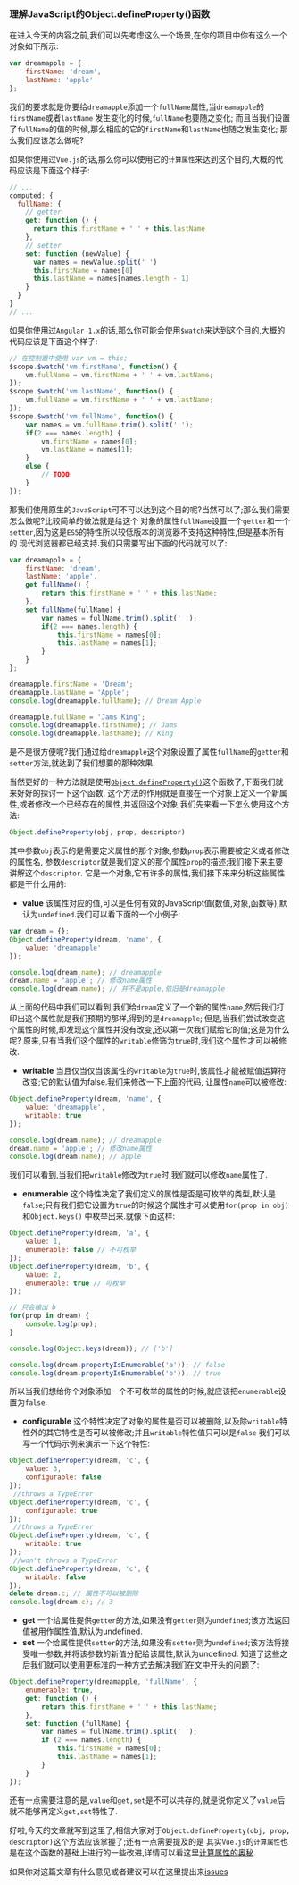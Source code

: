 ### 理解JavaScript的Object.defineProperty()函数

在进入今天的内容之前,我们可以先考虑这么一个场景,在你的项目中你有这么一个对象如下所示:
```javascript
var dreamapple = {
    firstName: 'dream',
    lastName: 'apple'
};
```
我们的要求就是你要给`dreamapple`添加一个`fullName`属性,当`dreamapple`的`firstName`或者`lastName`
发生变化的时候,`fullName`也要随之变化;
而且当我们设置了`fullName`的值的时候,那么相应的它的`firstName`和`lastName`也随之发生变化; 
那么我们应该怎么做呢?

如果你使用过`Vue.js`的话,那么你可以使用它的`计算属性`来达到这个目的,大概的代码应该是下面这个样子:
```javascript
// ...
computed: {
  fullName: {
    // getter
    get: function () {
      return this.firstName + ' ' + this.lastName
    },
    // setter
    set: function (newValue) {
      var names = newValue.split(' ')
      this.firstName = names[0]
      this.lastName = names[names.length - 1]
    }
  }
}
// ...
```

如果你使用过`Angular 1.x`的话,那么你可能会使用`$watch`来达到这个目的,大概的代码应该是下面这个样子:
```javascript
// 在控制器中使用 var vm = this;
$scope.$watch('vm.firstName', function() {
    vm.fullName = vm.firstName + ' ' + vm.lastName;
});
$scope.$watch('vm.lastName', function() {
    vm.fullName = vm.firstName + ' ' + vm.lastName;
});
$scope.$watch('vm.fullName', function() {
    var names = vm.fullName.trim().split(' ');
    if(2 === names.length) {
        vm.firstName = names[0];
        vm.lastName = names[1];
    }
    else {
        // TODO
    }
});
```

那我们使用原生的`JavaScript`可不可以达到这个目的呢?当然可以了;那么我们需要怎么做呢?比较简单的做法就是给这个
对象的属性`fullName`设置一个`getter`和一个`setter`,因为这是`ES5`的特性所以较低版本的浏览器不支持这种特性,但是基本所有的
现代浏览器都已经支持.我们只需要写出下面的代码就可以了:

```javascript
var dreamapple = {
    firstName: 'dream',
    lastName: 'apple',
    get fullName() {
        return this.firstName + ' ' + this.lastName;
    },
    set fullName(fullName) {
        var names = fullName.trim().split(' ');
        if(2 === names.length) {
            this.firstName = names[0];
            this.lastName = names[1];
        }
    }
};

dreamapple.firstName = 'Dream';
dreamapple.lastName = 'Apple';
console.log(dreamapple.fullName); // Dream Apple

dreamapple.fullName = 'Jams King';
console.log(dreamapple.firstName); // Jams
console.log(dreamapple.lastName); // King
```
是不是很方便呢?我们通过给`dreamapple`这个对象设置了属性`fullName`的`getter`和`setter`方法,就达到了我们想要的那种效果.

当然更好的一种方法就是使用[`Object.defineProperty()`][1]这个函数了,下面我们就来好好的探讨一下这个函数.
这个方法的作用就是直接在一个对象上定义一个新属性,或者修改一个已经存在的属性,并返回这个对象;我们先来看一下怎么使用这个方法:
```javascript
Object.defineProperty(obj, prop, descriptor)
```
其中参数`obj`表示的是需要定义属性的那个对象,参数`prop`表示需要被定义或者修改的属性名,
参数`descriptor`就是我们定义的那个属性`prop`的描述;我们接下来主要讲解这个`descriptor`.
它是一个对象,它有许多的属性,我们接下来来分析这些属性都是干什么用的:

+ **value** 该属性对应的值,可以是任何有效的JavaScript值(数值,对象,函数等),默认为`undefined`.我们可以看下面的一个小例子:
```javascript
var dream = {};
Object.defineProperty(dream, 'name', {
    value: 'dreamapple'
});

console.log(dream.name); // dreamapple
dream.name = 'apple'; // 修改name属性
console.log(dream.name); // 并不是apple,依旧是dreamapple
```
从上面的代码中我们可以看到,我们给`dream`定义了一个新的属性`name`,然后我们打印出这个属性就是我们预期的那样,得到的是`dreamapple`;
但是,当我们尝试改变这个属性的时候,却发现这个属性并没有改变,还以第一次我们赋给它的值;这是为什么呢?
原来,只有当我们这个属性的`writable`修饰为`true`时,我们这个属性才可以被修改.

+ **writable** 当且仅当仅当该属性的`writable`为`true`时,该属性才能被赋值运算符改变;它的默认值为false.我们来修改一下上面的代码,
让属性`name`可以被修改:
```javascript
Object.defineProperty(dream, 'name', {
    value: 'dreamapple',
    writable: true
});

console.log(dream.name); // dreamapple
dream.name = 'apple'; // 修改name属性
console.log(dream.name); // apple
```
我们可以看到,当我们把`writable`修改为`true`时,我们就可以修改`name`属性了.

+ **enumerable** 这个特性决定了我们定义的属性是否是可枚举的类型,默认是`false`;只有我们把它设置为`true`的时候这个属性才可以使用`for(prop in obj)`和`Object.keys()`
中枚举出来.就像下面这样:
```javascript
Object.defineProperty(dream, 'a', {
    value: 1,
    enumerable: false // 不可枚举
});
Object.defineProperty(dream, 'b', {
    value: 2,
    enumerable: true // 可枚举
});

// 只会输出 b
for(prop in dream) {
    console.log(prop);
}

console.log(Object.keys(dream)); // ['b']

console.log(dream.propertyIsEnumerable('a')); // false
console.log(dream.propertyIsEnumerable('b')); // true
```
所以当我们想给你个对象添加一个不可枚举的属性的时候,就应该把`enumerable`设置为`false`.

+ **configurable** 这个特性决定了对象的属性是否可以被删除,以及除`writable`特性外的其它特性是否可以被修改;并且`writable`特性值只可以是`false`
我们可以写一个代码示例来演示一下这个特性:
```javascript
Object.defineProperty(dream, 'c', {
    value: 3,
    configurable: false
});
 //throws a TypeError
Object.defineProperty(dream, 'c', {
    configurable: true
});
 //throws a TypeError
Object.defineProperty(dream, 'c', {
    writable: true
});
 //won't throws a TypeError
Object.defineProperty(dream, 'c', {
    writable: false
});
delete dream.c; // 属性不可以被删除
console.log(dream.c); // 3 
```
+ **get** 一个给属性提供`getter`的方法,如果没有`getter`则为`undefined`;该方法返回值被用作属性值,默认为undefined.
+ **set** 一个给属性提供`setter`的方法,如果没有`setter`则为`undefined`;该方法将接受唯一参数,并将该参数的新值分配给该属性,默认为undefined.
知道了这些之后我们就可以使用更标准的一种方式去解决我们在文中开头的问题了:
```javascript
Object.defineProperty(dreamapple, 'fullName', {
    enumerable: true,
    get: function () {
        return this.firstName + ' ' + this.lastName;
    },
    set: function (fullName) {
        var names = fullName.trim().split(' ');
        if (2 === names.length) {
            this.firstName = names[0];
            this.lastName = names[1];
        }
    }
});
```
还有一点需要注意的是,`value`和`get,set`是不可以共存的,就是说你定义了`value`后就不能够再定义`get,set`特性了.

好啦,今天的文章就写到这里了,相信大家对于`Object.defineProperty(obj, prop, descriptor)`这个方法应该掌握了;还有一点需要提及的是
其实`Vue.js`的`计算属性`也是在这个函数的基础上进行的一些改进,详情可以看这里[计算属性的奥秘][2].

如果你对这篇文章有什么意见或者建议可以在这里提出来[issues][3]


[1]:https://developer.mozilla.org/zh-CN/docs/Web/JavaScript/Reference/Global_Objects/Object/defineProperty
[2]:http://cn.vuejs.org/guide/reactivity.html#计算属性的奥秘
[3]:https://github.com/dreamapplehappy/hacking-with-javascript/issues/3
